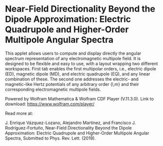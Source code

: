 # Near-Field Directionality Beyond the Dipole Approximation: Electric Quadrupole and Higher-Order Multipole Angular Spectra

This applet allows users to compute and display directly the angular spectrum representation of any electromagnetic multipole field. It is designed to be flexible and easy to use, with a layout wrapping two different workspaces. First tab enables the first multipolar orders, i.e., electric dipole (ED), magnetic dipole (MD), and electric quadrupole (EQ), and any linear combination of these. The second one addresses the electric- and magnetic-like Hertz potentials of any arbitrary order {l,m} and their corresponding electromagnetic multipole fields.

Powered by Wolfram Mathematica & Wolfram CDF Player (V.11.3.0).
Link to download: https://www.wolfram.com/player/

Read more at:

J. Enrique Vázquez-Lozano, Alejandro Martínez, and Francisco J. Rodríguez-Fortuño,
Near-Field Directionality Beyond the Dipole Approximation: Electric Quadrupole and Higher-Order Multipole Angular Spectra,
Submitted to Phys. Rev. Lett. (2019).

